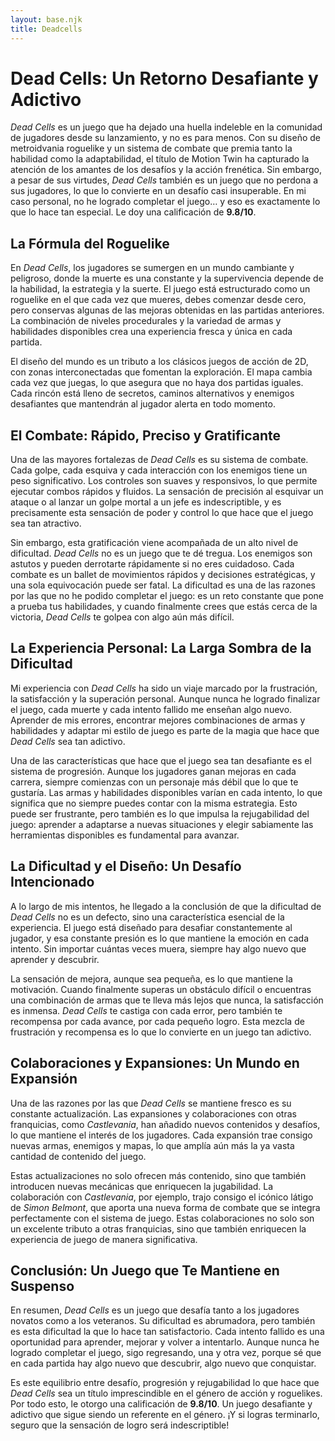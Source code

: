 ```yaml
---
layout: base.njk
title: Deadcells
---
```

# Dead Cells: Un Retorno Desafiante y Adictivo

*Dead Cells* es un juego que ha dejado una huella indeleble en la comunidad de jugadores desde su lanzamiento, y no es para menos. Con su diseño de metroidvania roguelike y un sistema de combate que premia tanto la habilidad como la adaptabilidad, el título de Motion Twin ha capturado la atención de los amantes de los desafíos y la acción frenética. Sin embargo, a pesar de sus virtudes, *Dead Cells* también es un juego que no perdona a sus jugadores, lo que lo convierte en un desafío casi insuperable. En mi caso personal, no he logrado completar el juego… y eso es exactamente lo que lo hace tan especial. Le doy una calificación de **9.8/10**.

## La Fórmula del Roguelike

En *Dead Cells*, los jugadores se sumergen en un mundo cambiante y peligroso, donde la muerte es una constante y la supervivencia depende de la habilidad, la estrategia y la suerte. El juego está estructurado como un roguelike en el que cada vez que mueres, debes comenzar desde cero, pero conservas algunas de las mejoras obtenidas en las partidas anteriores. La combinación de niveles procedurales y la variedad de armas y habilidades disponibles crea una experiencia fresca y única en cada partida.

El diseño del mundo es un tributo a los clásicos juegos de acción de 2D, con zonas interconectadas que fomentan la exploración. El mapa cambia cada vez que juegas, lo que asegura que no haya dos partidas iguales. Cada rincón está lleno de secretos, caminos alternativos y enemigos desafiantes que mantendrán al jugador alerta en todo momento.

## El Combate: Rápido, Preciso y Gratificante

Una de las mayores fortalezas de *Dead Cells* es su sistema de combate. Cada golpe, cada esquiva y cada interacción con los enemigos tiene un peso significativo. Los controles son suaves y responsivos, lo que permite ejecutar combos rápidos y fluidos. La sensación de precisión al esquivar un ataque o al lanzar un golpe mortal a un jefe es indescriptible, y es precisamente esta sensación de poder y control lo que hace que el juego sea tan atractivo.

Sin embargo, esta gratificación viene acompañada de un alto nivel de dificultad. *Dead Cells* no es un juego que te dé tregua. Los enemigos son astutos y pueden derrotarte rápidamente si no eres cuidadoso. Cada combate es un ballet de movimientos rápidos y decisiones estratégicas, y una sola equivocación puede ser fatal. La dificultad es una de las razones por las que no he podido completar el juego: es un reto constante que pone a prueba tus habilidades, y cuando finalmente crees que estás cerca de la victoria, *Dead Cells* te golpea con algo aún más difícil.

## La Experiencia Personal: La Larga Sombra de la Dificultad

Mi experiencia con *Dead Cells* ha sido un viaje marcado por la frustración, la satisfacción y la superación personal. Aunque nunca he logrado finalizar el juego, cada muerte y cada intento fallido me enseñan algo nuevo. Aprender de mis errores, encontrar mejores combinaciones de armas y habilidades y adaptar mi estilo de juego es parte de la magia que hace que *Dead Cells* sea tan adictivo.

Una de las características que hace que el juego sea tan desafiante es el sistema de progresión. Aunque los jugadores ganan mejoras en cada carrera, siempre comienzas con un personaje más débil que lo que te gustaría. Las armas y habilidades disponibles varían en cada intento, lo que significa que no siempre puedes contar con la misma estrategia. Esto puede ser frustrante, pero también es lo que impulsa la rejugabilidad del juego: aprender a adaptarse a nuevas situaciones y elegir sabiamente las herramientas disponibles es fundamental para avanzar.

## La Dificultad y el Diseño: Un Desafío Intencionado

A lo largo de mis intentos, he llegado a la conclusión de que la dificultad de *Dead Cells* no es un defecto, sino una característica esencial de la experiencia. El juego está diseñado para desafiar constantemente al jugador, y esa constante presión es lo que mantiene la emoción en cada intento. Sin importar cuántas veces muera, siempre hay algo nuevo que aprender y descubrir.

La sensación de mejora, aunque sea pequeña, es lo que mantiene la motivación. Cuando finalmente superas un obstáculo difícil o encuentras una combinación de armas que te lleva más lejos que nunca, la satisfacción es inmensa. *Dead Cells* te castiga con cada error, pero también te recompensa por cada avance, por cada pequeño logro. Esta mezcla de frustración y recompensa es lo que lo convierte en un juego tan adictivo.

## Colaboraciones y Expansiones: Un Mundo en Expansión

Una de las razones por las que *Dead Cells* se mantiene fresco es su constante actualización. Las expansiones y colaboraciones con otras franquicias, como *Castlevania*, han añadido nuevos contenidos y desafíos, lo que mantiene el interés de los jugadores. Cada expansión trae consigo nuevas armas, enemigos y mapas, lo que amplía aún más la ya vasta cantidad de contenido del juego.

Estas actualizaciones no solo ofrecen más contenido, sino que también introducen nuevas mecánicas que enriquecen la jugabilidad. La colaboración con *Castlevania*, por ejemplo, trajo consigo el icónico látigo de *Simon Belmont*, que aporta una nueva forma de combate que se integra perfectamente con el sistema de juego. Estas colaboraciones no solo son un excelente tributo a otras franquicias, sino que también enriquecen la experiencia de juego de manera significativa.

## Conclusión: Un Juego que Te Mantiene en Suspenso

En resumen, *Dead Cells* es un juego que desafía tanto a los jugadores novatos como a los veteranos. Su dificultad es abrumadora, pero también es esta dificultad la que lo hace tan satisfactorio. Cada intento fallido es una oportunidad para aprender, mejorar y volver a intentarlo. Aunque nunca he logrado completar el juego, sigo regresando, una y otra vez, porque sé que en cada partida hay algo nuevo que descubrir, algo nuevo que conquistar.

Es este equilibrio entre desafío, progresión y rejugabilidad lo que hace que *Dead Cells* sea un título imprescindible en el género de acción y roguelikes. Por todo esto, le otorgo una calificación de **9.8/10**. Un juego desafiante y adictivo que sigue siendo un referente en el género. ¡Y si logras terminarlo, seguro que la sensación de logro será indescriptible!

